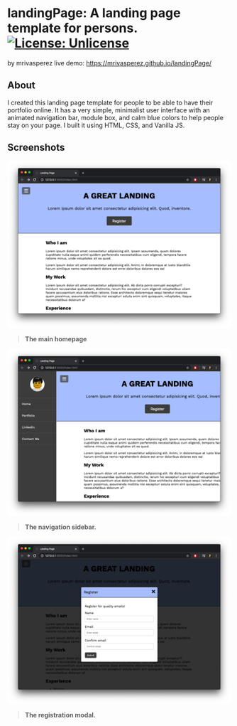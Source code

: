 # landingPage: A landing page template for persons. [![License: Unlicense](https://img.shields.io/badge/license-Unlicense-blue.svg)](http://unlicense.org/)
by mrivasperez 
live demo: <https://mrivasperez.github.io/landingPage/>
## About
I created this landing page template for people to be able to have their portfolio online. It has a very simple, minimalist user interface with an animated navigation bar, module box, and calm blue colors to help people stay on your page. I built it using HTML, CSS, and Vanilla JS.

## Screenshots
![The main page](assets/screenshot.png)
>**The main homepage**

![The navigation bar](assets/screenshot2.png)
>**The navigation sidebar.**

![The registration modal](assets/screenshot3.png)
>**The registration modal.**
